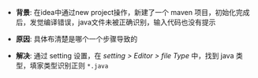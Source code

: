 - **背景**:
在idea中通过new project操作，新建了一个 maven 项目，初始化完成后，发觉编译错误，java文件未被正确识别，输入代码也没有提示

- **原因**:
具体布清楚是哪个一个步骤导致的

- **解决**:
通过 setting 设置，在 *setting > Editor > file Type* 中，找到 java 类型，填家类型识别正则 `*.java`